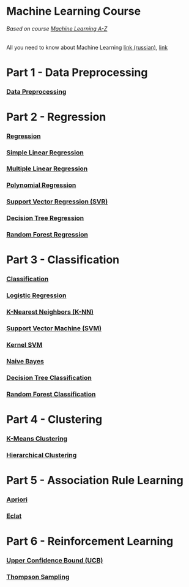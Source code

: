 # Machine Learning Course
###### Based on course [Machine Learning A-Z](https://www.udemy.com/machinelearning/)
All you need to know about Machine Learning [link (russian)](https://vas3k.ru/blog/machine_learning/), [link](https://www.zdnet.com/article/what-is-machine-learning-everything-you-need-to-know/)

# Part 1 - Data Preprocessing
### [Data Preprocessing](https://github.com/DmitryPoliuha/machine-learning-course/blob/master/Part%201%20-%20Data%20Preprocessing/Data%20Preprocessing%20Template.ipynb)



# Part 2 - Regression
### [Regression](https://github.com/DmitryPoliuha/machine-learning-course/blob/master/Part%202%20-%20Regression/Regression%20Template.ipynb)


### [Simple Linear Regression](https://github.com/DmitryPoliuha/machine-learning-course/blob/master/Part%202%20-%20Regression/Simple%20Linear%20Regression/Simple%20Linear%20Regression.ipynb)


### [Multiple Linear Regression](https://github.com/DmitryPoliuha/machine-learning-course/blob/master/Part%202%20-%20Regression/Multiple%20Linear%20Regression/Multiple%20Linear%20Regression.ipynb)


### [Polynomial Regression](https://github.com/DmitryPoliuha/machine-learning-course/blob/master/Part%202%20-%20Regression/Polynomial%20Regression/Polynomial%20Regression.ipynb)


### [Support Vector Regression (SVR)](https://github.com/DmitryPoliuha/machine-learning-course/blob/master/Part%202%20-%20Regression/Support%20Vector%20Regression%20(SVR)/Support%20Vector%20Regression%20(SVR).ipynb)


### [Decision Tree Regression](https://github.com/DmitryPoliuha/machine-learning-course/blob/master/Part%202%20-%20Regression/Decision%20Tree%20Regression/Decision%20Tree%20Regression.ipynb)


### [Random Forest Regression](https://github.com/DmitryPoliuha/machine-learning-course/blob/master/Part%202%20-%20Regression/Random%20Forest%20Regression/Random%20Forest%20Regression.ipynb)



# Part 3 - Classification
### [Classification](https://github.com/DmitryPoliuha/machine-learning-course/blob/master/Part%203%20-%20Classification/Classification%20Template.ipynb)


### [Logistic Regression](https://github.com/DmitryPoliuha/machine-learning-course/blob/master/Part%203%20-%20Classification/Logistic%20Regression/Logistic%20Regression%20Classification.ipynb)


### [K-Nearest Neighbors (K-NN)](https://github.com/DmitryPoliuha/machine-learning-course/blob/master/Part%203%20-%20Classification/K-Nearest%20Neighbors%20(K-NN)/K-Nearest%20Neighbours%20(KNN).ipynb)


### [Support Vector Machine (SVM)](https://github.com/DmitryPoliuha/machine-learning-course/blob/master/Part%203%20-%20Classification/Support%20Vector%20Machine%20(SVM)/Support%20Vector%20Machine%20Classification%20(SVM).ipynb)


### [Kernel SVM](https://github.com/DmitryPoliuha/machine-learning-course/blob/master/Part%203%20-%20Classification/Kernel%20SVM/Kernel%20SVM.ipynb)


### [Naive Bayes](https://github.com/DmitryPoliuha/machine-learning-course/blob/master/Part%203%20-%20Classification/Naive%20Bayes/Naive%20Bayes.ipynb)


### [Decision Tree Classification](https://github.com/DmitryPoliuha/machine-learning-course/blob/master/Part%203%20-%20Classification/Decision%20Tree%20Classification/Decision%20Tree%20Classification.ipynb)


### [Random Forest Classification](https://github.com/DmitryPoliuha/machine-learning-course/blob/master/Part%203%20-%20Classification/Random%20Forest%20Classification/Random%20Forest%20Classification.ipynb)



# Part 4 - Clustering

### [K-Means Clustering](https://github.com/DmitryPoliuha/machine-learning-course/blob/master/Part%204%20-%20Clustering/K-Means%20Clustering/K-Means%20Clustering.ipynb)


### [Hierarchical Clustering](https://github.com/DmitryPoliuha/machine-learning-course/blob/master/Part%204%20-%20Clustering/Hierarchical%20Clustering/Hierarchical%20Clustering.ipynb)



# Part 5 - Association Rule Learning

### [Apriori](https://github.com/DmitryPoliuha/machine-learning-course/blob/master/Part%205%20-%20Association%20Rule%20Learning/Apriori/Apriori.ipynb)


### [Eclat](https://github.com/DmitryPoliuha/machine-learning-course/blob/master/Part%205%20-%20Association%20Rule%20Learning/Eclat/Eclat.ipynb)



# Part 6 - Reinforcement Learning

### [Upper Confidence Bound (UCB)]()


### [Thompson Sampling]()
